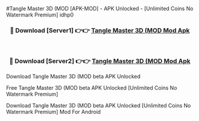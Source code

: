 #Tangle Master 3D (MOD [APK-MOD] - APK Unlocked - [Unlimited Coins No Watermark Premium] idhp0



<div align="center">

<h3>🔴 Download [Server1] 👉👉 <a href="https://momento.my/?title=Tangle_Master_3D_(MOD">Tangle Master 3D (MOD Mod Apk</a></h3><br>

<h3>🔴 Download [Server2] 👉👉 <a href="https://momento.my/?title=Tangle_Master_3D_(MOD">Tangle Master 3D (MOD Mod Apk</a></h3>
</div>



Download Tangle Master 3D (MOD beta APK Unlocked

Free Tangle Master 3D (MOD beta APK Unlocked [Unlimited Coins No Watermark Premium]

Download Tangle Master 3D (MOD beta APK Unlocked [Unlimited Coins No Watermark Premium] Mod For Android
